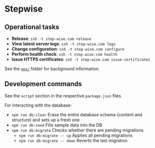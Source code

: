 # Stepwise

## Operational tasks

- **Release**: `ssh -t step-wise.com release`
- **View latest server logs**: `ssh -t step-wise.com logs`
- **Change configuration**: `ssh -t step-wise.com configure`
- **Perform health check**: `ssh -t step-wise.com health`
- **Issue HTTPS certificates**: `ssh -t step-wise.com issue-certificates`

See the [`ops/`](ops/) folder for background information.

## Development commands

See the `script` section in the respective `package.json` files.

For interacting with the database:

- `npm run db:clear` Erase the entire database schema (content and structure) and sets up a fresh one
- `npm run db:seed` Fills sample data into the DB
- `npm run db:migrate` Checks whether there are pending migrations
	- `npm run db:migrate -- up` Applies all pending migrations
	- `npm run db:migrate -- down` Reverts the last migration

